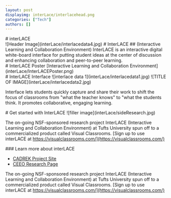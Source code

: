 ```yaml
---
layout: post
displayimg: interLace/interlacehead.png
categories: ["Tech"] 
authors: []
---
```

<!--SITE_TITLE creates a title for your webpage----------------->
<div class="site_title" markdown="1">
# interLACE
</div>

<!--IMAGE_TEXT_OVERLAY creates a image with a text box over it--------------------->
<div class="image_text_overlay" markdown="1">
![Header Image](interLace/interlacedata4.jpg)
# InterLACE
## (Interactive Learning and Collaboration Environment)
InterLACE is an interactive digital white-board interface for putting student ideas at the center of discussion and enhancing collaboration and peer-to-peer learning. 
</div>

<!--PDF creates a grid of pdfs--------------------->
<div class="pdf" markdown="1">
# InterLACE Poster
[Interactive Learning and Collaboration Environment](interLace/InterLACEPoster.png)
<!-- insert as many links here as you want to dynamically create a grid of pdfs-->
</div>


<!--FREE WRITE lets you write any markdown you want (include images, lists, titles, code,etc)
               If something doesn't look how you expect on the page, try adding a linebreak after it--------------------->
<div class="free_write" markdown="1">
  # InterLACE Interface
  ![interlace data 1](interLace/interlacedata1.jpg)
  ![TITLE OF IMAGE](interLace/interlacedata2.jpg)
  
  Interface lets students quickly capture and share their work to shift the focus of classrooms from "what the teacher knows"
  to "what the students think. It promotes collaborative, engaging learning. 
</div>

<!--FREE WRITE lets you write any markdown you want (include images, lists, titles, code,etc)
               If something doesn't look how you expect on the page, try adding a linebreak after it--------------------->
<div class="free_write" markdown="1">
  # Get started with InterLACE
  ![filler image](interLace/sideResearch.jpg)
  
  The on-going NSF-sponsored research project InterLACE (Interactive Learning and Collaboration Environment) at Tufts University spun off to a commercialized product called Visual Classrooms. 
  [Sign up to use interLACE at https://visualclassrooms.com/](https://visualclassrooms.com/)
</div>

<!--FREE WRITE lets you write any markdown you want (include images, lists, titles, code,etc)
               If something doesn't look how you expect on the page, try adding a linebreak after it--------------------->
<div class="free_write" markdown="1">
  ### Learn more about interLACE
  
  - [CADREK Project Site](https://cadrek12.org/projects/interlace-interactive-learning-and-collaboration-environment)
  - [CEEO Research Page](http://ceeo.tufts.edu/research/projectsinterlace.htm)
  
  The on-going NSF-sponsored research project InterLACE (Interactive Learning and Collaboration Environment) at Tufts University spun off to a commercialized product called Visual Classrooms. 
  [Sign up to use interLACE at https://visualclassrooms.com/](https://visualclassrooms.com/)
</div>

